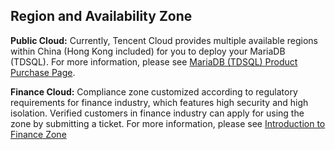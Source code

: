 ## Region and Availability Zone
**Public Cloud:**
Currently, Tencent Cloud provides multiple available regions within China (Hong Kong included) for you to deploy your MariaDB (TDSQL). For more information, please see [MariaDB (TDSQL) Product Purchase Page](http://buy.tce.fsphere.cn/tdsql?regionId=1&projectId=0).

**Finance Cloud:**
Compliance zone customized according to regulatory requirements for finance industry, which features high security and high isolation. Verified customers in finance industry can apply for using the zone by submitting a ticket. For more information, please see [Introduction to Finance Zone](/doc/product/304/%E9%87%91%E8%9E%8D%E4%BA%91%E7%AE%80%E4%BB%8B)

